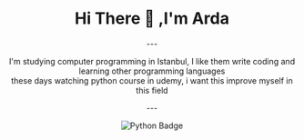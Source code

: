 <div align="center">
  <h1>Hi There 👋 ,I'm Arda</h1>
---
    <div>
      <!--My life comment-->
      <p>
        I'm studying computer programming in Istanbul, I like them write coding and learning other programming languages<br>these days watching python course in udemy, i want this improve myself in this field
      </p>
---
      <!--Tech Badges-->
      <p>
        <img src="https://img.shields.io/badge/python-3670A0?style=for-the-badge&logo=python&logoColor=ffdd54" style="radius:5px;" alt="Python Badge">
    </div>
</div>
